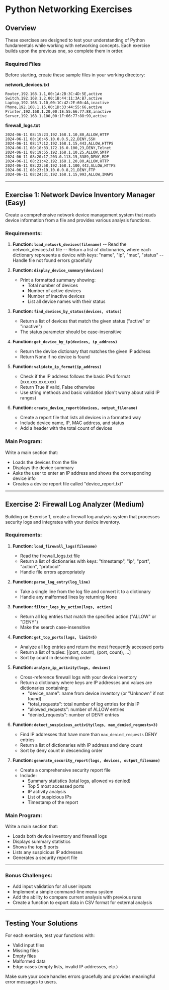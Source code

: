 # Python Networking Exercises

## Overview
These exercises are designed to test your understanding of Python fundamentals while working with networking concepts. 
Each exercise builds upon the previous one, so complete them in order.

### Required Files
Before starting, create these sample files in your working directory:

**network_devices.txt**
```
Router,192.168.1.1,00:1A:2B:3C:4D:5E,active
Switch,192.168.1.2,00:1B:44:11:3A:B7,active
Laptop,192.168.1.10,00:1C:42:2E:60:4A,inactive
Phone,192.168.1.15,00:1D:33:44:55:66,active
Printer,192.168.1.20,00:1E:55:66:77:88,inactive
Server,192.168.1.100,00:1F:66:77:88:99,active
```

**firewall_logs.txt**
```
2024-06-11 08:15:23,192.168.1.10,80,ALLOW,HTTP
2024-06-11 08:16:45,10.0.0.5,22,DENY,SSH
2024-06-11 08:17:12,192.168.1.15,443,ALLOW,HTTPS
2024-06-11 08:18:33,172.16.0.100,23,DENY,Telnet
2024-06-11 08:19:55,192.168.1.10,25,ALLOW,SMTP
2024-06-11 08:20:17,203.0.113.15,3389,DENY,RDP
2024-06-11 08:21:42,192.168.1.20,80,ALLOW,HTTP
2024-06-11 08:22:58,192.168.1.100,443,ALLOW,HTTPS
2024-06-11 08:23:19,10.0.0.8,21,DENY,FTP
2024-06-11 08:24:31,192.168.1.15,993,ALLOW,IMAPS
```

---

## Exercise 1: Network Device Inventory Manager (Easy)

Create a comprehensive network device management system that reads device information from a file and provides various analysis functions.

### Requirements:

1. **Function: `load_network_devices(filename)`**
   -- Read the network_devices.txt file
   -- Return a list of dictionaries, where each dictionary represents a device with keys: "name", "ip", "mac", "status"
   -- Handle file not found errors gracefully

2. **Function: `display_device_summary(devices)`**
   - Print a formatted summary showing:
     - Total number of devices
     - Number of active devices
     - Number of inactive devices
     - List all device names with their status

3. **Function: `find_devices_by_status(devices, status)`**
   - Return a list of devices that match the given status ("active" or "inactive")
   - The status parameter should be case-insensitive

4. **Function: `get_device_by_ip(devices, ip_address)`**
   - Return the device dictionary that matches the given IP address
   - Return None if no device is found

5. **Function: `validate_ip_format(ip_address)`**
   - Check if the IP address follows the basic IPv4 format (xxx.xxx.xxx.xxx)
   - Return True if valid, False otherwise
   - Use string methods and basic validation (don't worry about valid IP ranges)

6. **Function: `create_device_report(devices, output_filename)`**
   - Create a report file that lists all devices in a formatted way
   - Include device name, IP, MAC address, and status
   - Add a header with the total count of devices

### Main Program:
Write a main section that:
- Loads the devices from the file
- Displays the device summary
- Asks the user to enter an IP address and shows the corresponding device info
- Creates a device report file called "device_report.txt"

---

## Exercise 2: Firewall Log Analyzer (Medium)

Building on Exercise 1, create a firewall log analysis system that processes security logs and integrates with your device inventory.

### Requirements:

1. **Function: `load_firewall_logs(filename)`**
   - Read the firewall_logs.txt file
   - Return a list of dictionaries with keys: "timestamp", "ip", "port", "action", "protocol"
   - Handle file errors appropriately

2. **Function: `parse_log_entry(log_line)`**
   - Take a single line from the log file and convert it to a dictionary
   - Handle any malformed lines by returning None

3. **Function: `filter_logs_by_action(logs, action)`**
   - Return all log entries that match the specified action ("ALLOW" or "DENY")
   - Make the search case-insensitive

4. **Function: `get_top_ports(logs, limit=5)`**
   - Analyze all log entries and return the most frequently accessed ports
   - Return a list of tuples: [(port, count), (port, count), ...]
   - Sort by count in descending order

5. **Function: `analyze_ip_activity(logs, devices)`**
   - Cross-reference firewall logs with your device inventory
   - Return a dictionary where keys are IP addresses and values are dictionaries containing:
     - "device_name": name from device inventory (or "Unknown" if not found)
     - "total_requests": total number of log entries for this IP
     - "allowed_requests": number of ALLOW entries
     - "denied_requests": number of DENY entries

6. **Function: `detect_suspicious_activity(logs, max_denied_requests=3)`**
   - Find IP addresses that have more than `max_denied_requests` DENY entries
   - Return a list of dictionaries with IP address and deny count
   - Sort by deny count in descending order

7. **Function: `generate_security_report(logs, devices, output_filename)`**
   - Create a comprehensive security report file
   - Include:
     - Summary statistics (total logs, allowed vs denied)
     - Top 5 most accessed ports
     - IP activity analysis
     - List of suspicious IPs
     - Timestamp of the report

### Main Program:
Write a main section that:
- Loads both device inventory and firewall logs
- Displays summary statistics
- Shows the top 5 ports
- Lists any suspicious IP addresses
- Generates a security report file

---

### Bonus Challenges:
- Add input validation for all user inputs
- Implement a simple command-line menu system
- Add the ability to compare current analysis with previous runs
- Create a function to export data in CSV format for external analysis
---

## Testing Your Solutions

For each exercise, test your functions with:
- Valid input files
- Missing files
- Empty files
- Malformed data
- Edge cases (empty lists, invalid IP addresses, etc.)

Make sure your code handles errors gracefully and provides meaningful error messages to users.